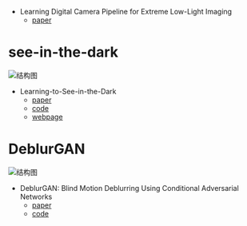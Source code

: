 * Learning Digital Camera Pipeline for Extreme Low-Light Imaging
  + [paper](https://arxiv.org/pdf/1904.05939.pdf)

# see-in-the-dark
![结构图](https://github.com/cchen156/Learning-to-See-in-the-Dark/raw/master/images/fig1.png)
* Learning-to-See-in-the-Dark
  + [paper](http://cchen156.web.engr.illinois.edu/paper/18CVPR_SID.pdf)
  + [code](https://github.com/cchen156/Learning-to-See-in-the-Dark)
  + [webpage](http://cchen156.web.engr.illinois.edu/SID.html)
# DeblurGAN
![结构图](https://github.com/KupynOrest/DeblurGAN/raw/master/images/animation4.gif)
* DeblurGAN: Blind Motion Deblurring Using Conditional Adversarial Networks
  + [paper](https://arxiv.org/abs/1711.07064v2)
  + [code](https://github.com/KupynOrest/DeblurGAN)
